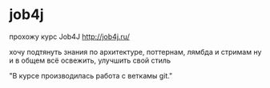# job4j

прохожу курс Job4J
http://job4j.ru/

хочу подтянуть знания по архитектуре, поттернам, лямбда и стримам
ну и в общем всё освежить, улучшить свой стиль

"В курсе производилась работа с веткамы git."